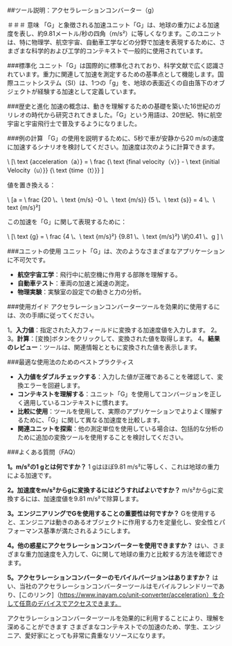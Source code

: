 ##ツール説明：アクセラレーションコンバーター（g）

＃＃＃ 意味
「G」と象徴される加速ユニット「G」は、地球の重力による加速度を表し、約9.81メートル/秒の四角（m/s²）に等しくなります。このユニットは、特に物理学、航空宇宙、自動車工学などの分野で加速を表現するために、さまざまな科学的および工学的コンテキストで一般的に使用されています。

###標準化
ユニット「G」は国際的に標準化されており、科学文献で広く認識されています。重力に関連して加速を測定するための基準点として機能します。国際ユニットシステム（SI）は、1つの「g」を、地球の表面近くの自由落下のオブジェクトが経験する加速として定義しています。

###歴史と進化
加速の概念は、動きを理解するための基礎を築いた16世紀のガリレオの時代から研究されてきました。「G」という用語は、20世紀、特に航空宇宙と宇宙飛行士で普及するようになりました。

###例の計算
「G」の使用を説明するために、5秒で車が安静から20 m/sの速度に加速するシナリオを検討してください。加速度は次のように計算できます。

\ [\ text {acceleration（a）} = \ frac {\ text {final velocity（v）}  -  \ text {initial Velocity（u）}} {\ text {time（t）}} \]

値を置き換える：

\ [a = \ frac {20 \、\ text {m/s} -0 \、\ text {m/s}} {5 \、\ text {s}} = 4 \、\ text {m/s}²\]

この加速を「G」に関して表現するために：

\ [\ text {g} = \ frac {4 \、\ text {m/s}²} {9.81 \、\ text {m/s}²} \約0.41 \、g \] \

###ユニットの使用
ユニット「G」は、次のようなさまざまなアプリケーションに不可欠です。

- **航空宇宙工学**：飛行中に航空機に作用する部隊を理解する。
- **自動車テスト**：車両の加速と減速の測定。
- **物理実験**：実験室の設定での動きと力の分析。

###使用ガイド
アクセラレーションコンバーターツールを効果的に使用するには、次の手順に従ってください。

1。**入力値**：指定された入力フィールドに変換する加速度値を入力します。
2。
3。**計算**：[変換]ボタンをクリックして、変換された値を取得します。
4。**結果のレビュー**：ツールは、関連情報とともに変換された値を表示します。

###最適な使用法のためのベストプラクティス
- **入力値をダブルチェックする**：入力した値が正確であることを確認して、変換エラーを回避します。
- **コンテキストを理解する**：ユニット「G」を使用してコンバージョンを正しく適用しているコンテキストに慣れます。
- **比較に使用**：ツールを使用して、実際のアプリケーションでよりよく理解するために、「G」に関して異なる加速度を比較します。
- **関連ユニットを探索**：他の測定単位を使用している場合は、包括的な分析のために追加の変換ツールを使用することを検討してください。

###よくある質問（FAQ）

**1。m/s²の1 gとは何ですか？**
1 gはほぼ9.81 m/s²に等しく、これは地球の重力による加速です。

**2。加速度をm/s²からgに変換するにはどうすればよいですか？**
m/s²からgに変換するには、加速度値を9.81 m/s²で除算します。

**3。エンジニアリングでGを使用することの重要性は何ですか？**
Gを使用すると、エンジニアは動きのあるオブジェクトに作用する力を定量化し、安全性とパフォーマンス基準が満たされるようにします。

**4。他の惑星にアクセラレーションコンバーターを使用できますか？**
はい、さまざまな重力加速度を入力して、Gに関して地球の重力と比較する方法を確認できます。

**5。アクセラレーションコンバーターのモバイルバージョンはありますか？**
はい、当社のアクセラレーションコンバーターツールはモバイルフレンドリーであり、[このリンク]（https://www.inayam.co/unit-converter/acceleration）を介して任意のデバイスでアクセスできます。

アクセラレーションコンバーターツールを効果的に利用することにより、理解を深めることができます さまざまなコンテキストでの加速のため、学生、エンジニア、愛好家にとっても非常に貴重なリソースになります。